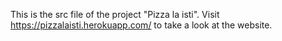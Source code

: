 This is the src file of the project "Pizza la isti".
Visit https://pizzalaisti.herokuapp.com/ to take a look at the website.